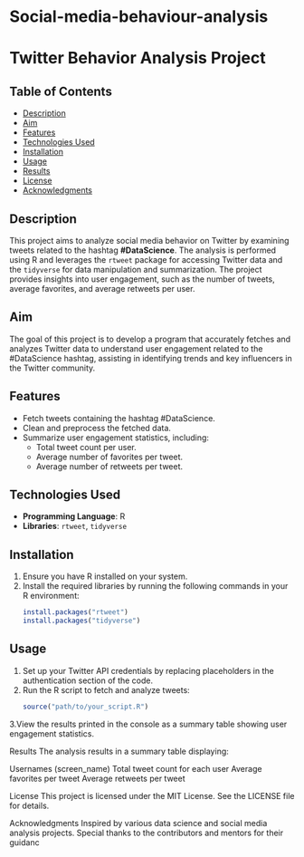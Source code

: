 # Social-media-behaviour-analysis

# Twitter Behavior Analysis Project

## Table of Contents
- [Description](#description)
- [Aim](#aim)
- [Features](#features)
- [Technologies Used](#technologies-used)
- [Installation](#installation)
- [Usage](#usage)
- [Results](#results)
- [License](#license)
- [Acknowledgments](#acknowledgments)

## Description
This project aims to analyze social media behavior on Twitter by examining tweets related to the hashtag **#DataScience**. The analysis is performed using R and leverages the `rtweet` package for accessing Twitter data and the `tidyverse` for data manipulation and summarization. The project provides insights into user engagement, such as the number of tweets, average favorites, and average retweets per user.

## Aim
The goal of this project is to develop a program that accurately fetches and analyzes Twitter data to understand user engagement related to the #DataScience hashtag, assisting in identifying trends and key influencers in the Twitter community.

## Features
- Fetch tweets containing the hashtag #DataScience.
- Clean and preprocess the fetched data.
- Summarize user engagement statistics, including:
  - Total tweet count per user.
  - Average number of favorites per tweet.
  - Average number of retweets per tweet.

## Technologies Used
- **Programming Language**: R
- **Libraries**: `rtweet`, `tidyverse`

## Installation
1. Ensure you have R installed on your system.
2. Install the required libraries by running the following commands in your R environment:
    ```R
    install.packages("rtweet")
    install.packages("tidyverse")
    ```

## Usage
1. Set up your Twitter API credentials by replacing placeholders in the authentication section of the code.
2. Run the R script to fetch and analyze tweets:
   ```R
   source("path/to/your_script.R")
3.View the results printed in the console as a summary table showing user engagement statistics.

Results
The analysis results in a summary table displaying:

Usernames (screen_name)
Total tweet count for each user
Average favorites per tweet
Average retweets per tweet

License
This project is licensed under the MIT License. See the LICENSE file for details.

Acknowledgments
Inspired by various data science and social media analysis projects.
Special thanks to the contributors and mentors for their guidanc
